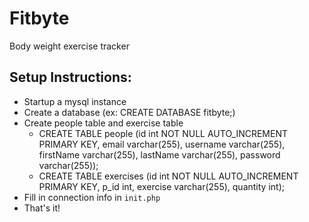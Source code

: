 # Fitbyte
Body weight exercise tracker

## Setup Instructions:
* Startup a mysql instance
* Create a database (ex: CREATE DATABASE fitbyte;)
* Create people table and exercise table
  * CREATE TABLE people (id int NOT NULL AUTO_INCREMENT PRIMARY KEY, email varchar(255), username varchar(255), firstName varchar(255), lastName varchar(255), password varchar(255));
  * CREATE TABLE exercises (id int NOT NULL AUTO_INCREMENT PRIMARY KEY, p_id int, exercise varchar(255), quantity int);
* Fill in connection info in `init.php`
* That's it!
